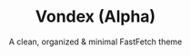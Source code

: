 <h1 align="center">
  Vondex (Alpha)
</h1>
<p align="center">
  A clean, organized & minimal FastFetch theme
</p>
